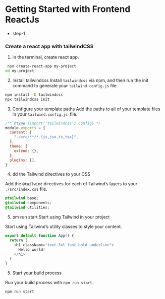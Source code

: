 # Getting Started with Frontend ReactJs

 * step-1 :

### Create a react app with tailwindCSS

1. in the terminal, create react app.
```bash
 npx create-react-app my-project
cd my-project
```

2. Install tailwindcss
Install `tailwindcss` via npm, and then run the init command to generate your  `tailwind.config.js` file.

```bash
npm install -D tailwindcss
npx tailwindcss init
```
3. Configure your template paths
Add the paths to all of your template files in your `tailwind.config.js `file.

```js
/** @type {import('tailwindcss').Config} */
module.exports = {
  content: [
    "./src/**/*.{js,jsx,ts,tsx}",
  ],
  theme: {
    extend: {},
  },
  plugins: [],
}
```

4. dd the Tailwind directives to your CSS

Add the `@tailwind` directives for each of Tailwind’s layers to your `./src/index.css` file.

```css
@tailwind base;
@tailwind components;
@tailwind utilities;
```

5. pm run start
Start using Tailwind in your project

Start using Tailwind’s utility classes to style your content.

```js
export default function App() {
  return (
    <h1 className="text-3xl font-bold underline">
      Hello world!
    </h1>
  )
}
```
5. Start your build process

Run your build process with `npm run start`.

```bash
npm run start
```









